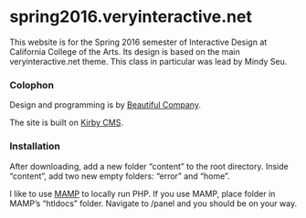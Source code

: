 spring2016.veryinteractive.net
======================
This website is for the Spring 2016 semester of Interactive Design at California College of the Arts. Its design is based on the main veryinteractive.net theme. This class in particular was lead by Mindy Seu.

### Colophon

Design and programming is by [Beautiful Company](http://beautiful-company.com).

The site is built on [Kirby CMS](http://getkirby.com/).

### Installation

After downloading, add a new folder “content” to the root directory. Inside “content”, add two new empty folders: “error” and “home”.

I like to use [MAMP](http://mamp.info) to locally run PHP. If you use MAMP, place folder in MAMP’s “htldocs” folder. Navigate to /panel and you should be on your way.